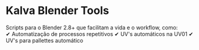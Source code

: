 # Kalva Blender Tools
Scripts para o Blender 2.8+ que facilitam a vida e o workflow, como: <br>
✔ Automatização de processos repetitivos
✔ UV's automáticos na UV01 
✔ UV's para pallettes automático
